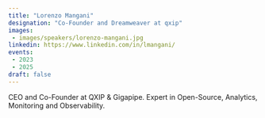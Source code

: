 ```yaml
---
title: "Lorenzo Mangani"
designation: "Co-Founder and Dreamweaver at qxip"
images:
 - images/speakers/lorenzo-mangani.jpg
linkedin: https://www.linkedin.com/in/lmangani/
events:
 - 2023
 - 2025
draft: false
---
```


CEO and Co-Founder at QXIP & Gigapipe. Expert in Open-Source, Analytics, Monitoring and Observability.